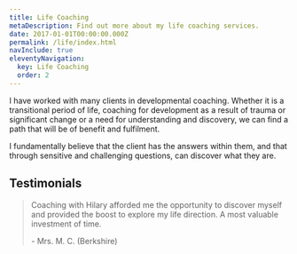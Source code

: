 ```yaml
---
title: Life Coaching
metaDescription: Find out more about my life coaching services.
date: 2017-01-01T00:00:00.000Z
permalink: /life/index.html
navInclude: true
eleventyNavigation:
  key: Life Coaching
  order: 2
---
```

I have worked with many clients in developmental coaching.
Whether it is a transitional period of life, coaching for development as a result of trauma or significant change or a need for understanding and discovery, we can find a path that will be of  benefit and fulfilment.

I fundamentally believe that the client has the answers within them, and that through sensitive and challenging questions, can discover what they are.

## Testimonials

> Coaching with Hilary afforded me the opportunity to discover myself and provided the boost to explore my life direction.
> A most valuable investment of time.
> 
> <span>- Mrs. M. C. (Berkshire)</span>
